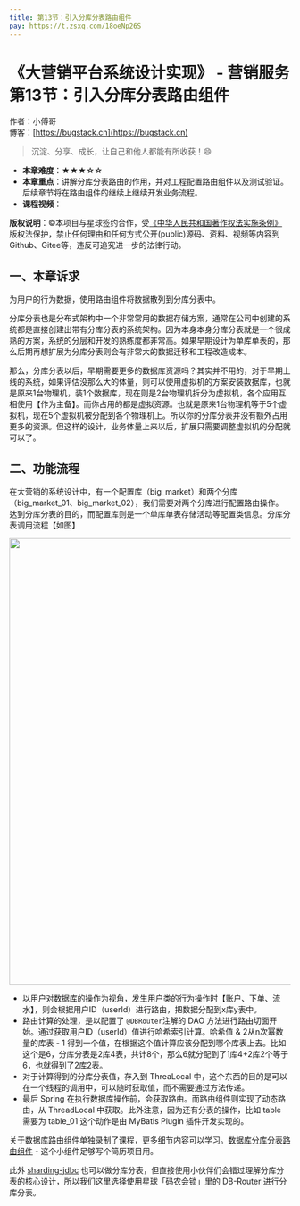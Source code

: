 ```yaml
---
title: 第13节：引入分库分表路由组件
pay: https://t.zsxq.com/18oeNp26S
---
```


# 《大营销平台系统设计实现》 - 营销服务 第13节：引入分库分表路由组件

作者：小傅哥
<br/>博客：[https://bugstack.cn](https://bugstack.cn)

>沉淀、分享、成长，让自己和他人都能有所收获！😄

- **本章难度**：★★★☆☆
- **本章重点**：讲解分库分表路由的作用，并对工程配置路由组件以及测试验证。后续章节将在路由组件的继续上继续开发业务流程。
- **课程视频**：[]()

**版权说明**：©本项目与星球签约合作，受[《中华人民共和国著作权法实施条例》](http://www.gov.cn/zhengce/2020-12/26/content_5573623.htm) 版权法保护，禁止任何理由和任何方式公开(public)源码、资料、视频等内容到Github、Gitee等，违反可追究进一步的法律行动。

## 一、本章诉求

为用户的行为数据，使用路由组件将数据散列到分库分表中。

分库分表也是分布式架构中一个非常常用的数据存储方案，通常在公司中创建的系统都是直接创建出带有分库分表的系统架构。因为本身本身分库分表就是一个很成熟的方案，系统的分层和开发的熟练度都非常高。如果早期设计为单库单表的，那么后期再想扩展为分库分表则会有非常大的数据迁移和工程改造成本。

那么，分库分表以后，早期需要更多的数据库资源吗？其实并不用的，对于早期上线的系统，如果评估没那么大的体量，则可以使用虚拟机的方案安装数据库，也就是原来1台物理机，装1个数据库，现在则是2台物理机拆分为虚拟机，各个应用互相使用【作为主备】。而你占用的都是虚拟资源。也就是原来1台物理机等于5个虚拟机，现在5个虚拟机被分配到各个物理机上。所以你的分库分表并没有额外占用更多的资源。但这样的设计，业务体量上来以后，扩展只需要调整虚拟机的分配就可以了。

## 二、功能流程

在大营销的系统设计中，有一个配置库（big_market）和两个分库（big_market_01、big_market_02），我们需要对两个分库进行配置路由操作。达到分库分表的目的，而配置库则是一个单库单表存储活动等配置类信息。分库分表调用流程【如图】

<div align="center">
    <img src="https://bugstack.cn/images/article/project/big-market/big-market-20-01.png" width="800px">
</div>

- 以用户对数据库的操作为视角，发生用户类的行为操作时【账户、下单、流水】，则会根据用户ID（userId）进行路由，把数据分配到x库y表中。
- 路由计算的处理，是以配置了 `@DBRouter`注解的 DAO 方法进行路由切面开始。通过获取用户ID（userId）值进行哈希索引计算。哈希值 & 2从n次幂数量的库表 - 1 得到一个值，在根据这个值计算应该分配到哪个库表上去。比如这个是6，分库分表是2库4表，共计8个，那么6就分配到了1库4+2库2个等于6，也就得到了2库2表。
- 对于计算得到的分库分表值，存入到 ThreaLocal 中，这个东西的目的是可以在一个线程的调用中，可以随时获取值，而不需要通过方法传递。
- 最后 Spring 在执行数据库操作前，会获取路由。而路由组件则实现了动态路由，从 ThreadLocal 中获取。此外注意，因为还有分表的操作，比如 table 需要为 table_01 这个动作是由 MyBatis Plugin 插件开发实现的。

关于数据库路由组件单独录制了课程，更多细节内容可以学习。[数据库分库分表路由组件](https://bugstack.cn/md/road-map/db-router.html) - 这个小组件足够写个简历项目用。

此外 [sharding-jdbc](https://bugstack.cn/md/road-map/sharding-jdbc.html) 也可以做分库分表，但直接使用小伙伴们会错过理解分库分表的核心设计，所以我们这里选择使用星球「码农会锁」里的 DB-Router 进行分库分表。
